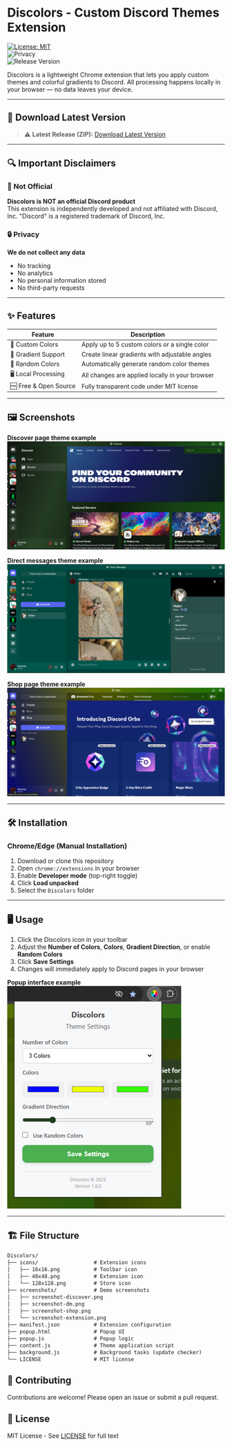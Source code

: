# Discolors - Custom Discord Themes Extension

[![License: MIT](https://img.shields.io/badge/License-MIT-yellow.svg)](https://opensource.org/licenses/MIT)  
![Privacy](https://img.shields.io/badge/Privacy-100%25_local_processing-blue)  
![Release Version](https://img.shields.io/github/v/release/uictorius/Discolors?label=version)  

Discolors is a lightweight Chrome extension that lets you apply custom themes and colorful gradients to Discord. All processing happens locally in your browser — no data leaves your device.

---

## 🚀 Download Latest Version

> ⚠️ **Latest Release (ZIP):** [Download Latest Version](https://github.com/uictorius/Discolors/releases/latest/download/Discolors.zip)

---

## 🔍 Important Disclaimers

### 🚫 Not Official
**Discolors is NOT an official Discord product**  
This extension is independently developed and not affiliated with Discord, Inc. "Discord" is a registered trademark of Discord, Inc.

### 🔒 Privacy
**We do not collect any data**  
- No tracking  
- No analytics  
- No personal information stored  
- No third-party requests  

---

## ✨ Features

| Feature | Description |
|---------|-------------|
| 🎨 Custom Colors | Apply up to 5 custom colors or a single color |
| 🌈 Gradient Support | Create linear gradients with adjustable angles |
| 🔀 Random Colors | Automatically generate random color themes |
| 🖥️ Local Processing | All changes are applied locally in your browser |
| 🆓 Free & Open Source | Fully transparent code under MIT license |

---

## 🖼️ Screenshots

**Discover page theme example**  
![Discover page](screenshots/screenshot-discover.png)

**Direct messages theme example**  
![Direct messages](screenshots/screenshot-dm.png)

**Shop page theme example**  
![Shop page](screenshots/screenshot-shop.png)

---

## 🛠️ Installation

### Chrome/Edge (Manual Installation)
1. Download or clone this repository  
2. Open `chrome://extensions` in your browser  
3. Enable **Developer mode** (top-right toggle)  
4. Click **Load unpacked**  
5. Select the `Discolors` folder  

---

## 🖥️ Usage
1. Click the Discolors icon in your toolbar  
2. Adjust the **Number of Colors**, **Colors**, **Gradient Direction**, or enable **Random Colors**  
3. Click **Save Settings**  
4. Changes will immediately apply to Discord pages in your browser  

**Popup interface example**  
![Extension popup](screenshots/screenshot-extension.png)

---

## 🏗️ File Structure
```text
Discolors/
├── icons/                  # Extension icons
│   ├── 16x16.png           # Toolbar icon
│   ├── 48x48.png           # Extension icon
│   └── 128x128.png         # Store icon
├── screenshots/            # Demo screenshots
│   ├── screenshot-discover.png
│   ├── screenshot-dm.png
│   ├── screenshot-shop.png
│   └── screenshot-extension.png
├── manifest.json           # Extension configuration
├── popup.html              # Popup UI
├── popup.js                # Popup logic
├── content.js              # Theme application script
├── background.js           # Background tasks (update checker)
└── LICENSE                 # MIT license
```

## 🤝 Contributing
Contributions are welcome! Please open an issue or submit a pull request.


## 📄 License
MIT License - See [LICENSE](LICENSE) for full text